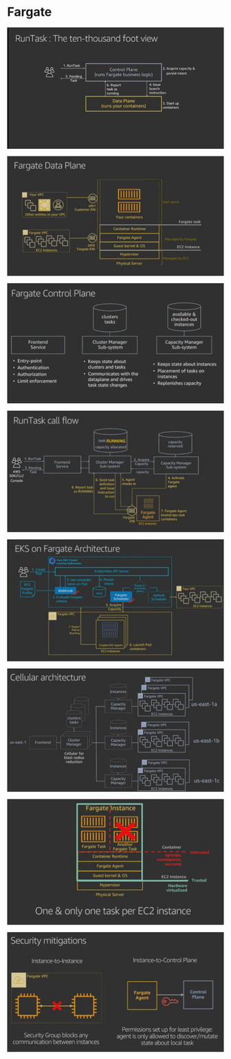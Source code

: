 # Fargate

![](../.gitbook/assets/image%20%28141%29.png)

![](../.gitbook/assets/image%20%283%29.png)

![](../.gitbook/assets/image%20%2869%29.png)

![](../.gitbook/assets/image%20%2857%29.png)

![](../.gitbook/assets/image%20%28170%29.png)

![](../.gitbook/assets/image%20%2818%29.png)

![](../.gitbook/assets/image%20%28102%29.png)

![](../.gitbook/assets/image%20%2836%29.png)

